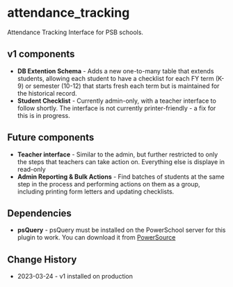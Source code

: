 # attendance_tracking
Attendance Tracking Interface for PSB schools.

## v1 components
- **DB Extention Schema** - Adds a new one-to-many table that extends students, allowing each student to have a checklist for each FY term (K-9) or semester (10-12) that starts fresh each term but is maintained for the historical record.
- **Student Checklist** - Currently admin-only, with a teacher interface to follow shortly. The interface is not currently printer-friendly - a fix for this is in progress.

## Future components
- **Teacher interface** - Similar to the admin, but further restricted to only the steps that teachers can take action on. Everything else is displaye in read-only
- **Admin Reporting & Bulk Actions** - Find batches of students at the same step in the process and performing actions on them as a group, including printing form letters and updating checklists.

## Dependencies
- **psQuery** - psQuery must be installed on the PowerSchool server for this plugin to work. You can download it from [PowerSource](https://support.powerschool.com/exchange/view.action?download.id=846)

## Change History
- 2023-03-24 - v1 installed on production
